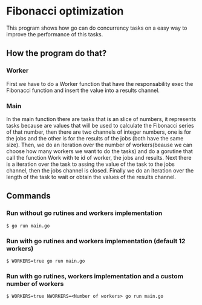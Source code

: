 # Fibonacci optimization

This program shows how go can do concurrency tasks on a easy way to improve the performance of this tasks.

## How the program do that?

### Worker
First we have to do a Worker function that have the responsability exec the Fibonacci function and insert the value into a results channel.

### Main
In the main function there are tasks that is an slice of numbers, it represents tasks because are values that will be used to calculate the Fibonacci series of that number, then there are two channels of integer numbers, one is for the jobs and the other is for the results of the jobs (both have the same size). 
Then, we do an iteration over the number of workers(beause we can choose how many workers we want to do the tasks) and do a gorutine that  call the function Work with te id of worker, the jobs and results. Next there is a iteration over the task to assing the value of the task to the jobs channel, then the jobs channel is closed. Finally we do an iteration over the length of the task to wait or obtain the values of the results channel.

## Commands
### Run without go rutines and workers implementation
```
$ go run main.go
```

### Run with go rutines and workers implementation (default 12 workers)
```
$ WORKERS=true go run main.go
```

### Run with go rutines, workers implementation and a custom number of workers
```
$ WORKERS=true NWORKERS=<Number of workers> go run main.go
```